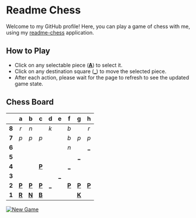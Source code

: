 # Readme Chess

Welcome to my GitHub profile! Here, you can play a game of chess with me, using my [readme-chess](https://github.com/grim-kalman/readme-chess) application.

## How to Play

- Click on any selectable piece ([**A**]()) to select it.
- Click on any destination square ([**_**]()) to move the selected piece.
- After each action, please wait for the page to refresh to see the updated game state.

## Chess Board
|     |  a  |  b  |  c  |  d  |  e  |  f  |  g  |  h  |
|:---:|:---:|:---:|:---:|:---:|:---:|:---:|:---:|:---:|
|  **8**  |  _r_  |  _n_  |     |  _k_  |     |  _b_  |     |  _r_  |
|  **7**  |  _p_  |  _p_  |  _p_  |     |     |  _b_  |  _p_  |  _p_  |
|  **6**  |     |     |     |     |     |  _n_  |     |  [_](https://rust-readme-chess.duckdns.org/play?mv=c1h6)  |
|  **5**  |     |     |     |     |     |     |  [_](https://rust-readme-chess.duckdns.org/play?mv=c1g5)  |     |
|  **4**  |     |     |  [**P**](https://rust-readme-chess.duckdns.org/select?square=c4)  |     |     |  [_](https://rust-readme-chess.duckdns.org/play?mv=c1f4)  |     |     |
|  **3**  |     |     |     |     |  [_](https://rust-readme-chess.duckdns.org/play?mv=c1e3)  |     |     |     |
|  **2**  |  [**P**](https://rust-readme-chess.duckdns.org/select?square=a2)  |  [**P**](https://rust-readme-chess.duckdns.org/select?square=b2)  |  [**P**](https://rust-readme-chess.duckdns.org/select?square=c2)  |  [_](https://rust-readme-chess.duckdns.org/play?mv=c1d2)  |     |  [**P**](https://rust-readme-chess.duckdns.org/select?square=f2)  |  [**P**](https://rust-readme-chess.duckdns.org/select?square=g2)  |  [**P**](https://rust-readme-chess.duckdns.org/select?square=h2)  |
|  **1**  |  [**R**](https://github.com/grim-kalman)  |  [**N**](https://rust-readme-chess.duckdns.org/select?square=b1)  |  [**B**](https://rust-readme-chess.duckdns.org/select?square=c1)  |     |     |     |  [**K**](https://rust-readme-chess.duckdns.org/select?square=g1)  |     |

[![New Game](https://img.shields.io/badge/New_Game-4CAF50)](https://rust-readme-chess.duckdns.org/new)